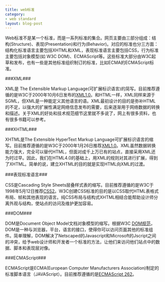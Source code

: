```yaml
---
title: web标准
category:
- web standard 
layout: blog-post
---
```


Web标准不是某一个标准，而是一系列标准的集合。网页主要由三部分组成：结构(Structure)、表现(Presentation)和行为(Behavior)。对应的标准也分三方面：结构化标准语言主要包括XHTML和XML，表现标准语言主要包括CSS，行为标准主要包括对象模型(如 W3C DOM)、ECMAScript等。这些标准大部分由W3C起草和发布，也有一些是其他标准组织制订的标准，比如ECMA的ECMAScript标准。

###XML###

XML是 The Extensible Markup Language(可扩展标识语言)的简写。目前推荐遵循的是W3C于2000年10月6日发布的[XML1.0](www.w3.org/TR/2000/REC-XML-20001006)。和HTML一样，XML同样来源于SGML，但XML是一种能定义其他语言的语。XML最初设计的目的是弥补HTML的不足，以强大的扩展性满足网络信息发布的需要，后来逐渐用于网络数据的转换和描述。关于XML的好处和技术规范细节这里就不多说了，网上有很多资料，也有很多书籍可以参考。

###XHTML###

XHTML是The Extensible HyperText Markup Language可扩展标识语言的缩写。目前推荐遵循的是W3C于2000年1月26日推荐[XML1.0](参考http://www.w3.org/TR/xhtml1)。XML虽然数据转换能力强大，完全可以替代HTML，但面对成千上万已有的站点，直接采用XML还为时过早。因此，我们在HTML4.0的基础上，用XML的规则对其进行扩展，得到了XHTML。简单的说，建立XHTML的目的就是实现HTML向XML的过渡。

###表现标准语言###

CSS是Cascading Style Sheets层叠样式表的缩写。目前推荐遵循的是W3C于1998年5月12日推荐[CSS2](http://www.w3.org/TR/CSS2/)。W3C创建CSS标准的目的是以CSS取代HTML表格式布局、帧和其他表现的语言。纯CSS布局与结构式XHTML相结合能帮助设计师分离外观与结构，使站点的访问及维护更加容易。

###DOM###

DOM是Document Object Model文档对象模型的缩写。根据W3C [DOM规范](http://www.w3.org/DOM/)，DOM是一种与浏览器，平台，语言的接口，使得你可以访问页面其他的标准组件。简单理解，DOM解决了Netscaped的Javascript和Microsoft的Jscript之间的冲突，给予web设计师和开发者一个标准的方法，让他们来访问他们站点中的数据、脚本和表现层对像。

###ECMAScript###

ECMAScript是ECMA(European Computer Manufacturers Association)制定的标准脚本语言（JAVAScript）。目前推荐遵循的是[ECMAScript 262](http://www.ecma.ch/ecma1/STAND/ECMA-262.HTM)。
